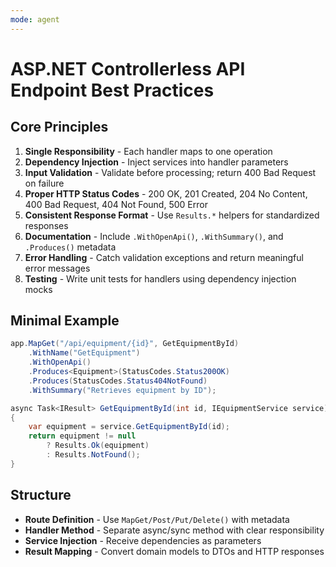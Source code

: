 ```yaml
---
mode: agent
---
```


# ASP.NET Controllerless API Endpoint Best Practices

## Core Principles

1. **Single Responsibility** - Each handler maps to one operation
2. **Dependency Injection** - Inject services into handler parameters
3. **Input Validation** - Validate before processing; return 400 Bad Request on failure
4. **Proper HTTP Status Codes** - 200 OK, 201 Created, 204 No Content, 400 Bad Request, 404 Not Found, 500 Error
5. **Consistent Response Format** - Use `Results.*` helpers for standardized responses
6. **Documentation** - Include `.WithOpenApi()`, `.WithSummary()`, and `.Produces()` metadata
7. **Error Handling** - Catch validation exceptions and return meaningful error messages
8. **Testing** - Write unit tests for handlers using dependency injection mocks

## Minimal Example

```csharp
app.MapGet("/api/equipment/{id}", GetEquipmentById)
    .WithName("GetEquipment")
    .WithOpenApi()
    .Produces<Equipment>(StatusCodes.Status200OK)
    .Produces(StatusCodes.Status404NotFound)
    .WithSummary("Retrieves equipment by ID");

async Task<IResult> GetEquipmentById(int id, IEquipmentService service)
{
    var equipment = service.GetEquipmentById(id);
    return equipment != null 
        ? Results.Ok(equipment) 
        : Results.NotFound();
}
```

## Structure
- **Route Definition** - Use `MapGet/Post/Put/Delete()` with metadata
- **Handler Method** - Separate async/sync method with clear responsibility
- **Service Injection** - Receive dependencies as parameters
- **Result Mapping** - Convert domain models to DTOs and HTTP responses
